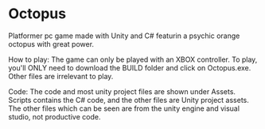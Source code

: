 # Octopus
Platformer pc game made with Unity and C# featurin a psychic orange octopus with great power.

How to play: The game can only be played with an XBOX controller. To play, you'll ONLY need to download the BUILD folder and click on Octopus.exe. Other files are irrelevant to play.

Code: The code and most unity project files are shown under Assets. Scripts contains the C# code, and the other files are Unity project assets.
The other files which can be seen are from the unity engine and visual studio, not productive code.
